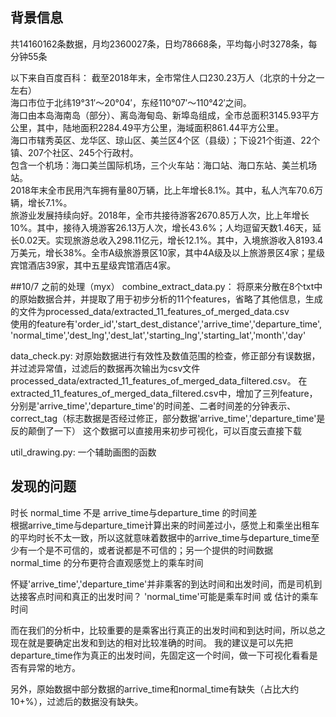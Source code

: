 ## 背景信息
共14160162条数据，月均2360027条，日均78668条，平均每小时3278条，每分钟55条

以下来自百度百科：
截至2018年末，全市常住人口230.23万人（北京的十分之一左右）  
海口市位于北纬19°31′～20°04′，东经110°07′～110°42′之间。  
海口由本岛海南岛（部分）、离岛海甸岛、新埠岛组成，全市总面积3145.93平方公里，其中，陆地面积2284.49平方公里，海域面积861.44平方公里。  
海口市辖秀英区、龙华区、琼山区、美兰区4个区（县级）；下设21个街道、22个镇、207个社区、245个行政村。  
包含一个机场：海口美兰国际机场，三个火车站：海口站、海口东站、美兰机场站。  
2018年末全市民用汽车拥有量80万辆，比上年增长8.1%。其中，私人汽车70.6万辆，增长7.1%。  
旅游业发展持续向好。2018年，全市共接待游客2670.85万人次，比上年增长10%。其中，接待入境游客26.13万人次，增长43.6%；人均逗留天数1.46天，延长0.02天。实现旅游总收入298.11亿元，增长12.1%。其中，入境旅游收入8193.4万美元，增长38%。全市A级旅游景区10家，其中4A级及以上旅游景区4家；星级宾馆酒店39家，其中五星级宾馆酒店4家。  

##10/7 之前的处理（myx）
combine_extract_data.py：
将原来分散在8个txt中的原始数据合并，并提取了用于初步分析的11个features，省略了其他信息，生成的文件为processed_data/extracted_11_features_of_merged_data.csv  
使用的feature有'order_id','start_dest_distance','arrive_time','departure_time',
'normal_time','dest_lng','dest_lat','starting_lng','starting_lat','month','day'

data_check.py:
对原始数据进行有效性及数值范围的检查，修正部分有误数据，并过滤异常值，过滤后的数据再次输出为csv文件processed_data/extracted_11_features_of_merged_data_filtered.csv。
在extracted_11_features_of_merged_data_filtered.csv中，增加了三列feature，分别是'arrive_time','departure_time'的时间差、二者时间差的分钟表示、correct_tag（标志数据是否经过修正，部分数据'arrive_time','departure_time'是反的颠倒了一下）
这个数据可以直接用来初步可视化，可以百度云直接下载

util_drawing.py:
一个辅助画图的函数

## 发现的问题
时长 normal_time 不是 arrive_time与departure_time 的时间差  
根据arrive_time与departure_time计算出来的时间差过小，感觉上和乘坐出租车的平均时长不太一致，所以这就意味着数据中的arrive_time与departure_time至少有一个是不可信的，或者说都是不可信的；另一个提供的时间数据 normal_time 的分布更符合直观感觉上的乘车时间  

怀疑'arrive_time','departure_time'并非乘客的到达时间和出发时间，而是司机到达接客点时间和真正的出发时间？ 'normal_time'可能是乘车时间 或 估计的乘车时间

而在我们的分析中，比较重要的是乘客出行真正的出发时间和到达时间，所以总之现在就是要确定出发和到达的相对比较准确的时间。 我的建议是可以先把departure_time作为真正的出发时间，先固定这一个时间，做一下可视化看看是否有异常的地方。

另外，原始数据中部分数据的arrive_time和normal_time有缺失（占比大约10+%），过滤后的数据没有缺失。


